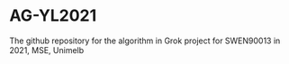 # AG-YL2021
The github repository for the algorithm in Grok project for SWEN90013 in 2021, MSE, Unimelb
